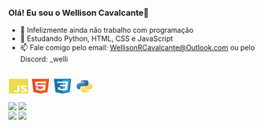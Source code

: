 ### Olá! Eu sou o Wellison Cavalcante👋

- 🔭 Infelizmente ainda não trabalho com programação
- 🌱 Estudando Python, HTML, CSS e JavaScript
- 📫 Fale comigo pelo email: WellisonRCavalcante@Outlook.com ou pelo Discord: _welli

<div style="display: inline_block"><br>
  <img align="center" alt="Welli-Js" height="30" width="40" src="https://raw.githubusercontent.com/devicons/devicon/master/icons/javascript/javascript-plain.svg">
  <img align="center" alt="Welli-HTML" height="30" width="40" src="https://raw.githubusercontent.com/devicons/devicon/master/icons/html5/html5-original.svg">
  <img align="center" alt="Welli-CSS" height="30" width="40" src="https://raw.githubusercontent.com/devicons/devicon/master/icons/css3/css3-original.svg">
  <img align="center" alt="Welli-Python" height="30" width="40" src="https://raw.githubusercontent.com/devicons/devicon/master/icons/python/python-original.svg">
</div>
<br>
<div> 
  <a href="https://www.instagram.com/whywelli/" target="_blank"><img src="https://img.shields.io/badge/-Instagram-%23E4405F?style=for-the-badge&logo=instagram&logoColor=white" target="_blank"></a>
  <a href="https://www.linkedin.com/in/wellison-cavalcante-850715278/" target="_blank"><img src="https://img.shields.io/badge/-LinkedIn-%230077B5?style=for-the-badge&logo=linkedin&logoColor=white" target="_blank"></a> 
</div>

<div>
  <img height="140em" src="https://github-readme-stats.vercel.app/api?username=welli0&theme=vue-dark&show_icons=true&hide_border=true&count_private=true">
  <img height="140em" src="https://github-readme-stats.vercel.app/api/top-langs/?username=welli0&theme=vue-dark&show_icons=true&hide_border=true&layout=compact">
</div>
